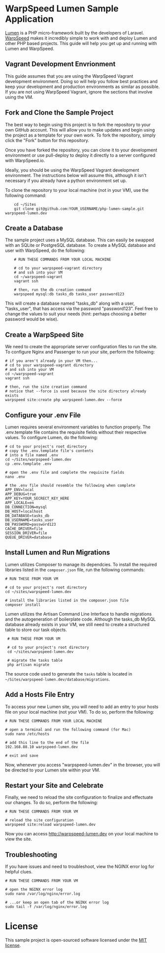 # WarpSpeed Lumen Sample Application

[Lumen](http://lumen.laravel.com/) is a PHP micro-framework built by the developers of Laravel. [WarpSpeed](https://warpspeed.io) makes it incredibly simple to work with and deploy Lumen and other PHP based projects. This guide will help you get up and running with Lumen and WarpSpeed.

## Vagrant Development Envrionment

This guide assumes that you are using the WarpSpeed Vagrant development environment. Doing so will help you follow best practices and keep your development and production environments as similar as possible. If you are not using WarpSpeed Vagrant, ignore the sections that involve using the VM.

## Fork and Clone the Sample Project

The best way to begin using this project is to fork the repository to your own GitHub account. This will allow you to make updates and begin using the project as a template for your own work. To fork the repository, simply click the "Fork" button for this repository.

Once you have forked the repository, you can clone it to your development environment or use pull-deploy to deploy it directly to a server configured with WarpSpeed.io.

Ideally, you should be using the WarpSpeed Vagrant development environment. The instructions below will assume this, although it isn't necessary if you already have a python environment set up.

To clone the repository to your local machine (not in your VM), use the following command:

```
	cd ~/Sites
	git clone git@github.com:YOUR_USERNAME/php-lumen-sample.git warpspeed-lumen.dev
```

## Create a Database

The sample project uses a MySQL database. This can easily be swapped with an SQLite or PostgreSQL database. To create a MySQL database and user with WarpSpeed, do the following:

```
	# RUN THESE COMMANDS FROM YOUR LOCAL MACHINE
	
	# cd to your warpspeed-vagrant directory
	# and ssh into your VM
	cd ~/warpspeed-vagrant
	vagrant ssh

	# then, run the db creation command
	warpspeed mysql:db tasks_db tasks_user password123
```

This will create a database named "tasks\_db" along with a user, "tasks\_user", that has access via the password "password123". Feel free to change the values to suit your needs (hint: perhaps choosing a better password would be wise).

## Create a WarpSpeed Site

We need to create the appropriate server configuration files to run the site. To configure Nginx and Passenger to run your site, perform the following:

```
# if you aren't already in your VM then...
# cd to your warpspeed-vagrant directory
# and ssh into your VM
cd ~/warpspeed-vagrant
vagrant ssh

# then, run the site creation command
# notice that --force is used because the site directory already exists
warpspeed site:create php warpspeed-lumen.dev --force
```

## Configure your .env File

Lumen requires several environment variables to function properly. The .env.template file contains the requisite fields without their respective values. To configure Lumen, do the following: 

```
# cd to your project's root directory
# copy the .env.template file's contents
# into a file named .env 
cd ~/Sites/warpspeed-lumen.dev
cp .env.template .env

# open the .env file and complete the requisite fields
nano .env

# the .env file should resemble the following when complete
APP_ENV=local
APP_DEBUG=true
APP_KEY=YOUR_SECRECT_KEY_HERE
APP_LOCALE=en
DB_CONNECTION=mysql
DB_HOST=localhost
DB_DATABASE=tasks_db
DB_USERNAME=tasks_user
DB_PASSWORD=password123
CACHE_DRIVER=file
SESSION_DRIVER=file
QUEUE_DRIVER=database
```

## Install Lumen and Run Migrations

Lumen utilizes Composer to manage its dependcies. To install the required libraries listed in the `composer.json` file, run the following commands: 

```
# RUN THESE FROM YOUR VM

# cd to your project's root directory
cd ~/sites/warpspeed-lumen.dev

# install the libraries listed in the composer.json file
composer install
```

Lumen utilizes the Artisan Command Line Interface to handle migrations and the autogeneration of boilerplate code. Although the tasks_db MySQL database already exists in your VM, we still need to create a structured table to store our task objects.

```
 # RUN THESE FROM YOUR VM
 
 # cd to your project's root directory
 cd ~/sites/warpspeed-lumen.dev
 
 # migrate the tasks table
 php artisan migrate
```

The source code used to generate the `tasks` table is located in `~/Sites/warpspeed-lumen.dev/database/migrations`.

## Add a Hosts File Entry

To access your new Lumen site, you will need to add an entry to your hosts file on your local machine (not your VM). To do so, perform the following:

```
# RUN THESE COMMANDS FROM YOUR LOCAL MACHINE

# open a terminal and run the following command (for Mac)
sudo nano /etc/hosts

# add this line to the end of the file
192.168.88.10 warpspeed-lumen.dev

# exit and save
```
Now, whenever you access "warpspeed-lumen.dev" in the browser, you will be directed to your Lumen site within your VM.

## Restart your Site and Celebrate

Finally, we need to reload the site configuration to finalize and effectuate our changes. To do so, perform the following: 

```
# RUN THESE COMMANDS FROM YOUR VM

# reload the site configuration
warpspeed site:reload warpspeed-lumen.dev
```

Now you can access http://warpspeed-lumen.dev on your local machine to view the site.

## Troubleshooting 

If you have issues and need to troubleshoot, view the NGINX error log for helpful clues.

```
# RUN THESE COMMANDS FROM YOUR VM

# open the NGINX error log
sudo nano /var/log/nginx/error.log

# ...or keep an open tab of the NGINX error log
sudo tail -f /var/log/nginx/error.log
```

# License
This sample project is open-sourced software licensed under the [MIT license](http://opensource.org/licenses/MIT).